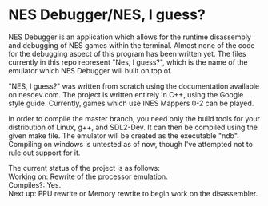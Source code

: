 # NES Debugger/NES, I guess?

NES Debugger is an application which allows for the runtime disassembly and
debugging of NES games within the terminal. Almost none of the code for the
debugging aspect of this program has been written yet. The files currently
in this repo represent "Nes, I guess?", which is the name of the emulator
which NES Debugger will built on top of.

"NES, I guess?" was written from scratch using the documentation available
on nesdev.com. The project is written entirely in C++, using the Google
style guide. Currently, games which use INES Mappers 0-2 can be played.

In order to compile the master branch, you need only the build tools for your
distribution of Linux, g++, and SDL2-Dev. It can then be compiled using
the given make file. The emulator will be created as the executable "ndb".
Compiling on windows is untested as of now, though I've attempted not to rule
out support for it.

The current status of the project is as follows:<br/>
Working on: Rewrite of the processor emulation.<br/>
Compiles?: Yes.<br/>
Next up: PPU rewrite or Memory rewrite to begin work on the disassembler.<br/>
